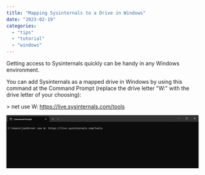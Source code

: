 ```yaml
---
title: "Mapping Sysinternals to a Drive in Windows"
date: "2023-02-19"
categories: 
  - "tips"
  - "tutorial"
  - "windows"
---
```


Getting access to Sysinternals quickly can be handy in any Windows environment.

You can add Sysinternals as a mapped drive in Windows by using this command at the Command Prompt (replace the drive letter "W:" with the drive letter of your choosing):

\> net use W: https://live.sysinternals.com/tools

![](/assets/images/sysinternals_mapped-1024x283.jpg)
